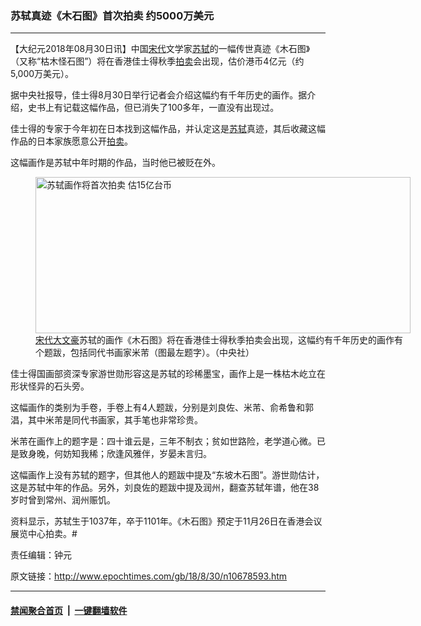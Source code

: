 ### 苏轼真迹《木石图》首次拍卖 约5000万美元
------------------------

<p>【大纪元2018年08月30日讯】中国<a href="http://www.epochtimes.com/gb/tag/%E5%AE%8B%E4%BB%A3.html">宋代</a>文学家<a href="http://www.epochtimes.com/gb/tag/%E8%8B%8F%E8%BD%BC.html">苏轼</a>的一幅传世真迹《木石图》（又称“枯木怪石图”）将在香港佳士得秋季<a href="http://www.epochtimes.com/gb/tag/%E6%8B%8D%E5%8D%96.html">拍卖</a>会出现，估价港币4亿元（约5,000万美元）。</p>
<p>据中央社报导，佳士得8月30日举行记者会介绍这幅约有千年历史的画作。据介绍，史书上有记载这幅作品，但已消失了100多年，一直没有出现过。</p>
<p>佳士得的专家于今年初在日本找到这幅作品，并认定这是<a href="http://www.epochtimes.com/gb/tag/%E8%8B%8F%E8%BD%BC.html">苏轼</a>真迹，其后收藏这幅作品的日本家族愿意公开<a href="http://www.epochtimes.com/gb/tag/%E6%8B%8D%E5%8D%96.html">拍卖</a>。</p>
<p>这幅画作是苏轼中年时期的作品，当时他已被贬在外。</p>
<figure id="attachment_10678629" style="width: 600px" class="wp-caption aligncenter"><a href="http://i.epochtimes.com/assets/uploads/2018/08/1808300644592378.jpg"><img class="size-large wp-image-10678629" title="苏轼画作将首次拍卖 估15亿台币" src="http://i.epochtimes.com/assets/uploads/2018/08/1808300644592378-600x250.jpg" alt="苏轼画作将首次拍卖 估15亿台币" width="600" height="250" /></a><figcaption class="wp-caption-text"><a href="http://www.epochtimes.com/gb/tag/%E5%AE%8B%E4%BB%A3.html">宋代</a><a href="http://www.epochtimes.com/gb/tag/%E5%A4%A7%E6%96%87%E8%B1%AA.html">大文豪</a>苏轼的画作《木石图》将在香港佳士得秋季拍卖会出现，这幅约有千年历史的画作有个题跋，包括同代书画家米芾（图最左题字）。（中央社）</figcaption></figure>
<p>佳士得国画部资深专家游世勋形容这是苏轼的珍稀墨宝，画作上是一株枯木屹立在形状怪异的石头旁。</p>
<p>这幅画作的类别为手卷，手卷上有4人题跋，分别是刘良佐、米芾、俞希鲁和郭淐，其中米芾是同代书画家，其手笔也非常珍贵。</p>
<p>米芾在画作上的题字是：四十谁云是，三年不制衣；贫如世路险，老学道心微。已是致身晚，何妨知我稀；欣逢风雅伴，岁晏未言归。</p>
<p>这幅画作上没有苏轼的题字，但其他人的题跋中提及“东坡木石图”。游世勋估计，这是苏轼中年的作品。另外，刘良佐的题跋中提及润州，翻查苏轼年谱，他在38岁时曾到常州、润州赈饥。</p>
<p>资料显示，苏轼生于1037年，卒于1101年。《木石图》预定于11月26日在香港会议展览中心拍卖。#</p>
<p>责任编辑：钟元</p>

原文链接：http://www.epochtimes.com/gb/18/8/30/n10678593.htm


------------------------
#### [禁闻聚合首页](https://github.com/gfw-breaker/banned-news/blob/master/README.md) &nbsp;|&nbsp;  [一键翻墙软件](https://github.com/gfw-breaker/nogfw/blob/master/README.md)